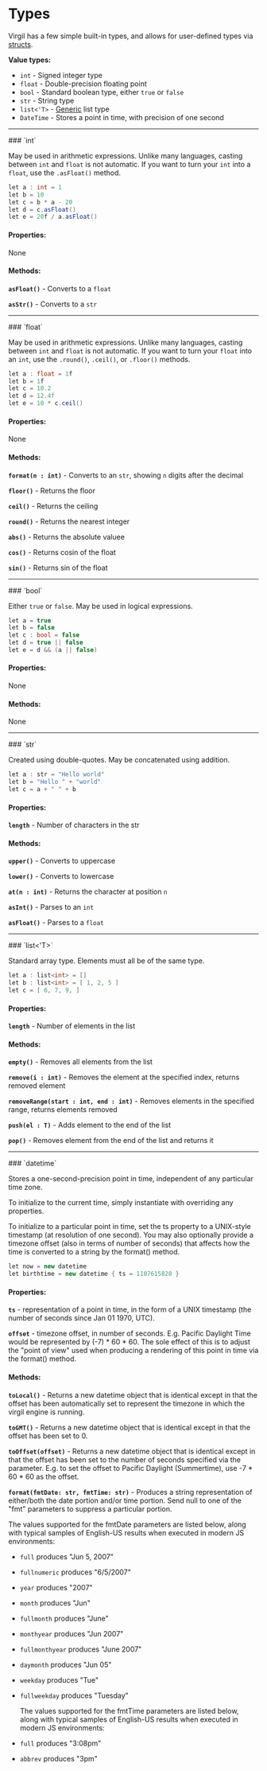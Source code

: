 # Types

Virgil has a few simple built-in types, and allows for user-defined
types via [structs](structs.md).

**Value types:**

 * `int` - Signed integer type
 * `float` - Double-precision floating point
 * `bool` - Standard boolean type, either `true` or `false`
 * `str` - String type
 * `list<'T>` - [Generic](generics.md) list type
 * `DateTime` - Stores a point in time, with precision of one second

<hr />
### `int`

May be used in arithmetic expressions.  Unlike many languages, casting
between `int` and `float` is not automatic.  If you want to turn your
`int` into a `float`, use the `.asFloat()` method.

```c#
let a : int = 1
let b = 10
let c = b * a - 20
let d = c.asFloat()
let e = 20f / a.asFloat()
```

#### Properties:

None

#### Methods:

**`asFloat()`** - Converts to a `float`

**`asStr()`** - Converts to a `str`

<hr />
### `float`

May be used in arithmetic expressions.  Unlike many languages, casting
between `int` and `float` is not automatic.  If you want to turn your
`float` into an `int`, use the `.round()`, `.ceil()`, or `.floor()`
methods.

```c#
let a : float = 1f
let b = 1f
let c = 10.2
let d = 12.4f
let e = 10 * c.ceil()
```

#### Properties:

None

#### Methods:

**`format(n : int)`** - Converts to an `str`, showing `n` digits after
                        the decimal

**`floor()`** - Returns the floor

**`ceil()`** - Returns the ceiling

**`round()`** - Returns the nearest integer

**`abs()`** - Returns the absolute valuee

**`cos()`** - Returns cosin of the float

**`sin()`** - Returns sin of the float

<hr />
### `bool`

Either `true` or `false`.  May be used in logical expressions.

```c#
let a = true
let b = false
let c : bool = false
let d = true || false
let e = d && (a || false)
```

#### Properties:

None

#### Methods:

None

<hr />
### `str`

Created using double-quotes.  May be concatenated using addition.

```c#
let a : str = "Hello world"
let b = "Hello " + "world"
let c = a + " " + b
```

#### Properties:

**`length`** - Number of characters in the str

#### Methods:

**`upper()`** - Converts to uppercase

**`lower()`** - Converts to lowercase

**`at(n : int)`** - Returns the character at position `n`

**`asInt()`** - Parses to an `int`

**`asFloat()`** - Parses to a `float`

<hr />
### `list<'T>`

Standard array type.  Elements must all be of the same type.

```c#
let a : list<int> = []
let b : list<int> = [ 1, 2, 5 ]
let c = [ 6, 7, 9, ]
```

#### Properties:

**`length`** - Number of elements in the list

#### Methods:

**`empty()`** - Removes all elements from the list

**`remove(i : int)`** - Removes the element at the specified index, returns removed element

**`removeRange(start : int, end : int)`** - Removes elements in the specified range, returns elements removed

**`push(el : T)`** - Adds element to the end of the list

**`pop()`** - Removes element from the end of the list and returns it

<hr />
### `datetime`

Stores a one-second-precision point in time, independent of any
particular time zone.

To initialize to the current time, simply instantiate with overriding
any properties.

To initialize to a particular point in time, set the ts property to a UNIX-style
timestamp (at resolution of one second).  You may also optionally
provide a timezone offset (also in terms of number of seconds)
that affects how the time is converted to a string by the format() method.

```c#
let now = new datetime
let birthtime = new datetime { ts = 1107615820 }
```

#### Properties:

**`ts`** - representation of a point in time, in the form of a
UNIX timestamp (the number of seconds since Jan 01 1970, UTC).

**`offset`** - timezone offset, in number of
  seconds.
  E.g. Pacific Daylight Time would be represented by (-7) * 60 * 60.
  The sole effect of this is to
  adjust the "point of view" used when producing a
  rendering of this point in time via the format() method.
   

#### Methods:

**`toLocal()`** - Returns a new datetime object that is identical
except in that the offset has been automatically set to represent
the timezone in which the virgil engine is running.

**`toGMT()`** - Returns a new datetime object that is identical
except in that the offset has been set to 0.

**`toOffset(offset)`** - Returns a new datetime object that is identical
except in that the offset has been set to the number of seconds
specified via the parameter.  E.g. to set the offset to Pacific
Daylight (Summertime), use -7 * 60 * 60 as the offset.

**`format(fmtDate: str, fmtTime: str)`** - Produces a string
  representation of either/both the date portion and/or time
  portion. Send null to one of the "fmt" parameters to suppress a particular
  portion.

  The values supported for the fmtDate parameters are listed below,
  along with typical samples of English-US results when executed
  in modern JS environments:

- `full` produces "Jun 5, 2007"

- `fullnumeric` produces "6/5/2007"

- `year` produces "2007"

- `month` produces "Jun"

- `fullmonth` produces "June"

- `monthyear` produces "Jun 2007"

- `fullmonthyear` produces "June 2007"

- `daymonth` produces "Jun 05"

- `weekday` produces "Tue"

- `fullweekday` produces "Tuesday"

  The values supported for the fmtTime parameters are listed below,
  along with typical samples of English-US results when executed
  in modern JS environments:

- `full` produces "3:08pm"

- `abbrev` produces "3pm"

